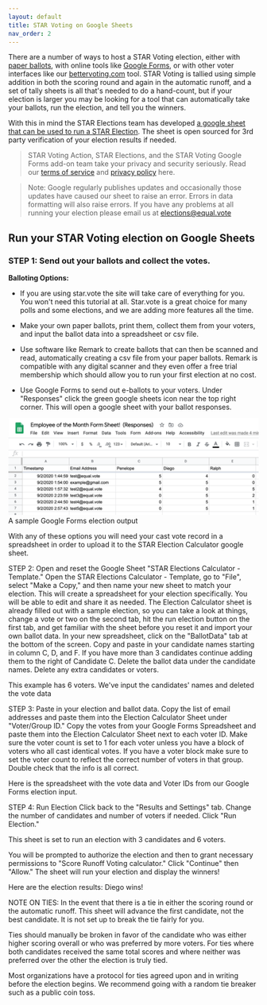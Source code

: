 ```yaml
---
layout: default
title: STAR Voting on Google Sheets
nav_order: 2
---
```


There are a number of ways to host a STAR Voting election, either with [paper ballots](https://docs.google.com/presentation/d/1va-XEsUy0VI0jCTAHrQ_f9HNKex3VK9cm7WfF6jhUYM/edit?usp=sharing), with online tools like [Google Forms](https://www.starvoting.us/google_forms_beta), or with other voter interfaces like our [bettervoting.com](bettervoting.com) tool. STAR Voting is tallied using simple addition in both the scoring round and again in the automatic runoff, and a set of tally sheets is all that's needed to do a hand-count, but if your election is larger you may be looking for a tool that can automatically take your ballots, run the election, and tell you the winners.

With this in mind the STAR Elections team has developed [a google sheet that can be used to run a STAR Election](https://docs.google.com/spreadsheets/d/12Mh6nscdahbT2lkjWxKDQRTbJGMVeKpLyXFG-eon_ss/edit?usp=sharing). The sheet is open sourced for 3rd party verification of your election results if needed.

> STAR Voting Action, STAR Elections, and the STAR Voting Google Forms add-on team take your privacy and security seriously. Read our [terms of service](https://www.starvoting.us/terms_of_service) and [privacy policy](https://www.starvoting.us/privacy_policy) here.
 

> Note: Google regularly publishes updates and occasionally those updates have caused our sheet to raise an error. Errors in data formatting will also raise errors. If you have any problems at all running your election please email us at elections@equal.vote

 

## Run your STAR Voting election on Google Sheets
 

### STEP 1: Send out your ballots and collect the votes.

**Balloting Options:**

* If you are using star.vote the site will take care of everything for you. You won't need this tutorial at all. Star.vote is a great choice for many polls and some elections, and we are adding more features all the time.

* Make your own paper ballots, print them, collect them from your voters, and input the ballot data into a spreadsheet or csv file.

* Use software like Remark to create ballots that can then be scanned and read, automatically creating a csv file from your paper ballots. Remark is compatible with any digital scanner and they even offer a free trial membership which should allow you to run your first election at no cost.

* Use Google Forms to send out e-ballots to your voters. Under "Responses" click the green google sheets icon near the top right corner. This will open a google sheet with your ballot responses.


![](../images/sheets_screenshot.png)
A sample Google Forms election output
 

With any of these options you will need your cast vote record in a spreadsheet in order to upload it to the STAR Election Calculator google sheet.

 

 

STEP 2: Open and reset the Google Sheet "STAR Elections Calculator - Template."
Open the STAR Elections Calculator - Template, go to "File", select "Make a Copy," and then name your new sheet to match your election. This will create a spreadsheet for your election specifically. You will be able to edit and share it as needed.
The Election Calculator sheet is already filled out with a sample election, so you can take a look at things, change a vote or two on the second tab, hit the run election button on the first tab, and get familiar with the sheet before you reset it and import your own ballot data.
In your new spreadsheet, click on the "BallotData" tab at the bottom of the screen.
Copy and paste in your candidate names starting in column C, D, and F. If you have more than 3 candidates continue adding them to the right of Candidate C. 
Delete the ballot data under the candidate names. Delete any extra candidates or voters.

This example has 6 voters. We've input the candidates' names and deleted the vote data

 

 

STEP 3: Paste in your election and ballot data.
Copy the list of email addresses and paste them into the Election Calculator Sheet under "Voter/Group ID."
Copy the votes from your Google Forms Spreadsheet and paste them into the Election Calculator Sheet next to each voter ID.
Make sure the voter count is set to 1 for each voter unless you have a block of voters who all cast identical votes. If you have a voter block make sure to set the voter count to reflect the correct number of voters in that group.
Double check that the info is all correct.
 


Here is the spreadsheet with the vote data and Voter IDs from our Google Forms election input.

 

 

STEP 4: Run Election
Click back to the "Results and Settings" tab.
Change the number of candidates and number of voters if needed.
Click "Run Election."


This sheet is set to run an election with 3 candidates and 6 voters.


You will be prompted to authorize the election and then to grant necessary permissions to "Score Runoff Voting calculator." Click "Continue" then "Allow."
The sheet will run your election and display the winners!


Here are the election results:  Diego wins!


NOTE ON TIES: In the event that there is a tie in either the scoring round or the automatic runoff. This sheet will advance the first candidate, not the best candidate. It is not set up to break the tie fairly for you.

Ties should manually be broken in favor of the candidate who was either higher scoring overall or who was preferred by more voters. For ties where both candidates received the same total scores and where neither was preferred over the other the election is truly tied.

Most organizations have a protocol for ties agreed upon and in writing before the election begins. We recommend going with a random tie breaker such as a public coin toss.
